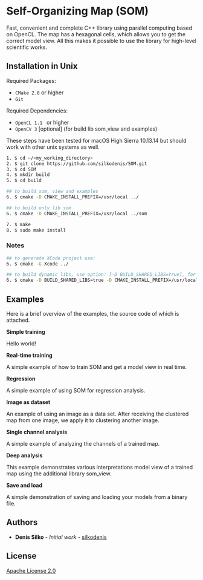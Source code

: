 # Self-Organizing Map (SOM)

Fast, convenient and complete C++ library using parallel computing based on OpenCL. The map has a hexagonal cells, which allows you to get the correct model view. All this makes it possible to use the library for high-level scientific works.

## Installation in Unix
Required Packages:
* `CMake 2.8` or higher
* `Git`

Required Dependencies:
* `OpenCL 1.1 ` or higher 
* `OpenCV 3` [optional] (for build lib som_view and examples)

These steps have been tested for macOS High Sierra 10.13.14 but should work with other unix systems as well.

```sh
1. $ cd ~/<my_working_directory>
2. $ git clone https://github.com/silkodenis/SOM.git
3. $ cd SOM
4. $ mkdir build
5. $ cd build
```

```sh
## to build som, view and examples
6. $ cmake -D CMAKE_INSTALL_PREFIX=/usr/local ../

## to build only lib som
6. $ cmake -D CMAKE_INSTALL_PREFIX=/usr/local ../som
```

```sh
7. $ make
8. $ sudo make install
```

### Notes
```sh
## to generate XCode project use:
6. $ cmake -G Xcode ../
```

```sh
## to build dynamic libs, use option: [-D BUILD_SHARED_LIBS=true], for example:
6. $ cmake -D BUILD_SHARED_LIBS=true -D CMAKE_INSTALL_PREFIX=/usr/local ../
```

## Examples
Here is a brief overview of the examples, the source code of which is attached.

**Simple training**

Hello world!

**Real-time training**

A simple example of how to train SOM and get a model view in real time.

**Regression**

A simple example of using SOM for regression analysis.

**Image as dataset**

An example of using an image as a data set. After receiving the clustered map from one image, we apply it to clustering another image.

**Single channel analysis**

A simple example of analyzing the channels of a trained map. 

**Deep analysis**

This example demonstrates various interpretations model view of a trained map using the additional library som_view.

**Save and load**

A simple demonstration of saving and loading your models from a binary file.


## Authors

* **Denis Silko** - *Initial work* - [silkodenis](https://github.com/silkodenis)

## License

[Apache License 2.0](LICENSE)
